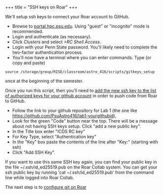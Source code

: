 +++
title = "SSH keys on Roar"
+++

We'll setup ssh keys to connect your Roar account to GitHub.  
- Browse to [portal.hpc.psu.edu](https://portal.hpc.psu.edu).  Using "guest" or "incognito" mode is recommended. 
- Login and authenticate (as necessary).
- Click _Clusters_ and select _>RC Shell Access_.  
- Login with your Penn State password.  You'll likely need to complete the two-factor authentication process.  
- You'll now have a terminal where you can enter commands.  Type (or copy and paste)
```shell
source /storage/group/RISE/classroom/astro_416/scripts/gitkeys_setup
```
once at the beginning of the semester.  

Once you run this script, then you'll need to [add the new ssh key to the list of authorized keys for your github account](https://help.github.com/articles/adding-a-new-ssh-key-to-your-github-account/#platform-linux) in order to push code from Roar to GitHub.
- Follow the link to your github repository for Lab 1 (the one like https://github.com/PsuAstro416/lab1-yourgithubid),
- Look for the green "Code" button near the top.  There will be a message about not having SSH keys setup.  Click "add a new public key".  
- In the Title box enter "ICDS RC key"
- For Key Type, select "Authentication key"
- In the "Key" box paste the contents of the line after "Key:" (starting with ssh) 
- Click "Add SSH Key".  

If you want to use this same SSH key again, you can find your public key in the file ~/.ssh/id_ed25519.pub on the Roar Collab system.  You can get your ssh public key by running 'cat  ~/.ssh/id_ed25519.pub' from the command line while logged into Roar Collab.  

The next step is to [configure git on Roar](../git/)
